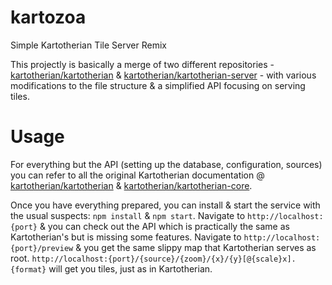 # kartozoa
Simple Kartotherian Tile Server Remix

This projectly is basically a merge of two different repositories - [kartotherian/kartotherian](http://github.com/kartotherian/kartotherian) & [kartotherian/kartotherian-server](http://github.com/kartotherian/kartotherian-server) - with various modifications to the file structure & a simplified API focusing on serving tiles.

# Usage
For everything but the API (setting up the database, configuration, sources) you can refer to all the original Kartotherian documentation @ [kartotherian/kartotherian](http://github.com/kartotherian/kartotherian) & [kartotherian/kartotherian-core](http://github.com/kartotherian/kartotherian-core).

Once you have everything prepared, you can install & start the service with the usual suspects: `npm install` & `npm start`. Navigate to `http://localhost:{port}` & you can check out the API which is practically the same as Kartotherian's but is missing some features. Navigate to `http://localhost:{port}/preview` & you get the same slippy map that Kartotherian serves as root. `http://localhost:{port}/{source}/{zoom}/{x}/{y}[@{scale}x].{format}` will get you tiles, just as in Kartotherian. 
